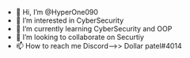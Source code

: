 - 👋 Hi, I’m @HyperOne090
- 👀 I’m interested in CyberSecurity
- 🌱 I’m currently learning CyberSecurity and OOP
- 💞️ I’m looking to collaborate on Securtiy
- 📫 How to reach me Discord-->> Dollar patel#4014

<!---
HyperOne090/HyperOne090 is a ✨ special ✨ repository because its `README.md` (this file) appears on your GitHub profile.
You can click the Preview link to take a look at your changes.
--->
